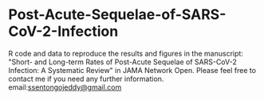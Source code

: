# Post-Acute-Sequelae-of-SARS-CoV-2-Infection
R code and data to reproduce the results and figures in the manuscript: "Short- and Long-term Rates of Post-Acute Sequelae of SARS-CoV-2 Infection: A Systematic Review" in JAMA Network Open. Please feel free to contact me if you need any further information. email:ssentongojeddy@gmail.com
